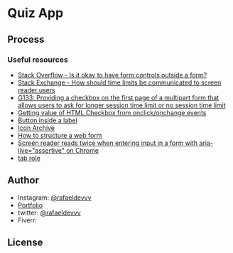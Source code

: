# Quiz App

## Process

### Useful resources

- [Stack Overflow - Is it okay to have form controls outside a form?](https://stackoverflow.com/questions/5385610/are-form-elements-outside-of-a-form-tag-semantic-html5)
- [Stack Exchange - How should time limits be communicated to screen reader users](https://ux.stackexchange.com/questions/98638/how-should-time-limits-be-communicated-to-screen-reader-users)
- [G133: Providing a checkbox on the first page of a multipart form that allows users to ask for longer session time limit or no session time limit](https://www.w3.org/TR/WCAG20-TECHS/G133.html)
- [Getting value of HTML Checkbox from onclick/onchange events](https://stackoverflow.com/questions/4471401/getting-value-of-html-checkbox-from-onclick-onchange-events)
- [Button inside a label](https://stackoverflow.com/questions/37504383/button-inside-a-label)
- [Icon Archive](https://www.iconarchive.com/)
- [How to structure a web form](https://developer.mozilla.org/en-US/docs/Learn/Forms/How_to_structure_a_web_form#common_html_structures_used_with_forms)
- [Screen reader reads twice when entering input in a form with aria-live="assertive" on Chrome](https://github.com/nvaccess/nvda/issues/6608)
- [tab role](https://developer.mozilla.org/en-US/docs/Web/Accessibility/ARIA/Roles/tab_role)

## Author
- Instagram: [@rafaeldevvv](https://www.instagram.com/rafaeldevvv)
- [Portfolio](https://rafaeldevvv.github.io/portfolio)
- twitter: [@rafaeldevvv](https://www.twitter.com/rafaeldevvv)
- Fiverr: 

## License
